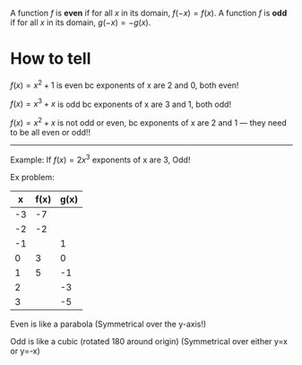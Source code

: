 A function $f$ is **even** if for all $x$ in its domain,
$f(-x) = f(x)$.
A function $f$ is **odd** if for all $x$ in its domain,
$g(-x) = -g(x)$.

# How to tell
$f(x)=x^2+1$  is even bc exponents of x are 2 and 0, both even! 

$f(x)=x^3+x$ is odd bc exponents of x are 3 and 1, both odd!

$f(x)=x^2+x$ is not odd or even, bc exponents of x are 2 and 1 — they need to be all even or odd!!








---
Example: If $f(x)=2x^3$  exponents of x are 3, Odd!

Ex problem:

| x   | f(x) | g(x) |
| --- | ---- | ---- |
| -3  | -7   |      |
| -2  | -2   |      |
| -1  |      | 1    |
| 0   | 3    | 0    |
| 1   | 5    | -1   |
| 2   |      | -3   |
| 3   |      | -5   |

Even is like a parabola (Symmetrical over the y-axis!)

Odd is like a cubic (rotated 180 around origin) (Symmetrical over either y=x or y=-x)